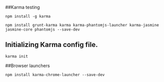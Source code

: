 ##Karma testing

    npm install -g karma

    npm install grunt-karma karma karma-phantomjs-launcher karma-jasmine jasmine-core phantomjs --save-dev



## Initializing Karma config file.

    karma init


##Browser launchers

    npm install karma-chrome-launcher --save-dev





